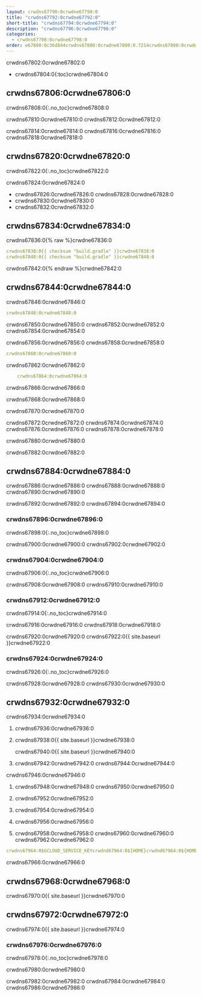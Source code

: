 ```yaml
---
layout: crwdns67790:0crwdne67790:0
title: "crwdns67792:0crwdne67792:0"
short-title: "crwdns67794:0crwdne67794:0"
description: "crwdns67796:0crwdne67796:0"
categories:
  - crwdns67798:0crwdne67798:0
order: e67800:0c36d844crwdns67800:0crwdne67800:0.7214crwdns67800:0crwdne67800:0crwdns67800:0crwdne67800:047crwdns67800:0crwdne67800:0
---
```

crwdns67802:0crwdne67802:0

- crwdns67804:0{:toc}crwdne67804:0

## crwdns67806:0crwdne67806:0

crwdns67808:0{:.no_toc}crwdne67808:0

crwdns67810:0crwdne67810:0 crwdns67812:0crwdne67812:0

crwdns67814:0crwdne67814:0 crwdns67816:0crwdne67816:0 crwdns67818:0crwdne67818:0

## crwdns67820:0crwdne67820:0

crwdns67822:0{:.no_toc}crwdne67822:0

crwdns67824:0crwdne67824:0

- crwdns67826:0crwdne67826:0 crwdns67828:0crwdne67828:0
- crwdns67830:0crwdne67830:0
- crwdns67832:0crwdne67832:0

## crwdns67834:0crwdne67834:0

crwdns67836:0{% raw %}crwdne67836:0

```yaml
crwdns67838:0{{ checksum "build.gradle" }}crwdne67838:0
crwdns67840:0{{ checksum "build.gradle" }}crwdne67840:0
```

crwdns67842:0{% endraw %}crwdne67842:0

## crwdns67844:0crwdne67844:0

crwdns67846:0crwdne67846:0

```yaml
crwdns67848:0crwdne67848:0
```

crwdns67850:0crwdne67850:0 crwdns67852:0crwdne67852:0 crwdns67854:0crwdne67854:0

crwdns67856:0crwdne67856:0 crwdns67858:0crwdne67858:0

```yaml
crwdns67860:0crwdne67860:0
```

crwdns67862:0crwdne67862:0

```yaml
    crwdns67864:0crwdne67864:0
```

crwdns67866:0crwdne67866:0

crwdns67868:0crwdne67868:0

crwdns67870:0crwdne67870:0

crwdns67872:0crwdne67872:0 crwdns67874:0crwdne67874:0 crwdns67876:0crwdne67876:0 crwdns67878:0crwdne67878:0

crwdns67880:0crwdne67880:0

crwdns67882:0crwdne67882:0

## crwdns67884:0crwdne67884:0

crwdns67886:0crwdne67886:0 crwdns67888:0crwdne67888:0 crwdns67890:0crwdne67890:0

crwdns67892:0crwdne67892:0 crwdns67894:0crwdne67894:0

### crwdns67896:0crwdne67896:0

crwdns67898:0{:.no_toc}crwdne67898:0

crwdns67900:0crwdne67900:0 crwdns67902:0crwdne67902:0

### crwdns67904:0crwdne67904:0

crwdns67906:0{:.no_toc}crwdne67906:0

crwdns67908:0crwdne67908:0 crwdns67910:0crwdne67910:0

### crwdns67912:0crwdne67912:0

crwdns67914:0{:.no_toc}crwdne67914:0

crwdns67916:0crwdne67916:0 crwdns67918:0crwdne67918:0

crwdns67920:0crwdne67920:0 crwdns67922:0{{ site.baseurl }}crwdne67922:0

### crwdns67924:0crwdne67924:0

crwdns67926:0{:.no_toc}crwdne67926:0

crwdns67928:0crwdne67928:0 crwdns67930:0crwdne67930:0

## crwdns67932:0crwdne67932:0

crwdns67934:0crwdne67934:0

1. crwdns67936:0crwdne67936:0

2. crwdns67938:0{{ site.baseurl }}crwdne67938:0
    
    crwdns67940:0{{ site.baseurl }}crwdne67940:0

3. crwdns67942:0crwdne67942:0 crwdns67944:0crwdne67944:0

crwdns67946:0crwdne67946:0

1. crwdns67948:0crwdne67948:0 crwdns67950:0crwdne67950:0

2. crwdns67952:0crwdne67952:0

3. crwdns67954:0crwdne67954:0

4. crwdns67956:0crwdne67956:0

5. crwdns67958:0crwdne67958:0 crwdns67960:0crwdne67960:0 crwdns67962:0crwdne67962:0

```yaml
crwdns67964:0$GCLOUD_SERVICE_KEYcrwdnd67964:0${HOME}crwdnd67964:0${HOME}crwdnd67964:0${GOOGLE_PROJECT_ID}crwdnd67964:0${GOOGLE_PROJECT_ID}crwdnd67964:0[BUCKET_NAME]crwdnd67964:0[OBJECT_NAME]crwdnd67964:0${CIRCLE_ARTIFACTS}crwdne67964:0
```

crwdns67966:0crwdne67966:0

## crwdns67968:0crwdne67968:0

crwdns67970:0{{ site.baseurl }}crwdne67970:0

## crwdns67972:0crwdne67972:0

crwdns67974:0{{ site.baseurl }}crwdne67974:0

### crwdns67976:0crwdne67976:0

crwdns67978:0{:.no_toc}crwdne67978:0

crwdns67980:0crwdne67980:0

crwdns67982:0crwdne67982:0 crwdns67984:0crwdne67984:0 crwdns67986:0crwdne67986:0